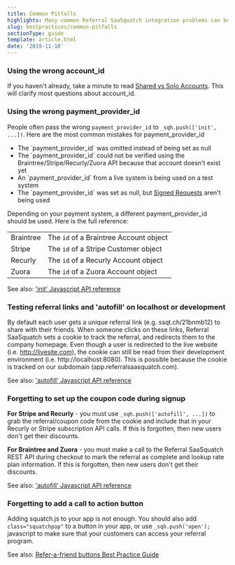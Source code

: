 ```yaml
---
title: Common Pitfalls
highlights: Many common Referral SaaSquatch integration problems can be easily avoided by reading this guide.
slug: bestpractices/common-pitfalls
sectionType: guide
template: article.html
date: '2019-11-18'
---
```


### Using the wrong account_id

If you haven't already, take a minute to read <a href="/shared-vs-solo-accounts">Shared vs Solo Accounts</a>. This will clarify most questions about account_id.


### Using the wrong payment_provider_id

<p>People often pass the wrong <code>payment_provider_id</code> to <code>_sqh.push(['init', ...])</code>. Here are the most common mistakes for payment_provider_id</p>

<ul>
    <li>The `payment_provider_id` was omitted instead of being set as null</li>
    <li>The `payment_provider_id` could not be verified using the Braintree/Stripe/Recurly/Zuora API because that account doesn't exist yet</li>
    <li>An `payment_provider_id` from a live system is being used on a test system</li>
    <li>The `payment_provider_id` was set as null, but <a href="/squatchjs/signed-requests">Signed Requests</a> aren't being used</li>
</ul>

<p>Depending on your payment system, a different payment_provider_id should be used. Here is the full reference:</p>
<table class="table">
    <tr>
        <td>Braintree</td>
        <td>The <code>id</code> of a Braintree Account object</td>
    </tr>
    <tr>
        <td>Stripe</td>
        <td>The <code>id</code> of a Stripe Customer object</td>
    </tr>
    <tr>
        <td>Recurly</td>
        <td>The <code>id</code> of a Recurly Account object</td>
    </tr>
    <tr>
        <td>Zuora</td>
        <td>The <code>id</code> of a Zuora Account object</td>
    </tr>
</table>
<p>
    See also: <a href="/squatchjs#init">'init' Javascript API reference</a>
</p>


### Testing referral links and 'autofill' on localhost or development

By default each user gets a unique referral link (e.g. ssqt.ch/21bnmb12) to share with their friends. When someone clicks on these links, Referral SaaSquatch 
sets a cookie to track the referral, and redirects them to the company homepage. Even though a user is redirected to the live website (i.e. http://livesite.com), the cookie can
still be read from their development environment (i.e. http://localhost:8080). This is possible because the cookie is tracked on our subdomain (app.referralsaasquatch.com).

See also: <a href="/squatchjs#autofill">'autofill' Javascript API reference</a>


### Forgetting to set up the coupon code during signup

<strong>For Stripe and Recurly</strong> - you must use <code>_sqh.push(['autofill', ...])</code> to grab the referral/coupon code from the cookie 
and include that in your Recurly or Stripe subscription API calls. If this is forgotten, then new users don't get their discounts.

<strong>For Braintree and Zuora</strong> - you must make a call to the Referral SaaSquatch REST API during checkout to mark the referral as complete 
and lookup rate plan information. If this is forgotten, then new users don't get their discounts.

See also: <a href="/squatchjs#autofill">'autofill' Javascript API reference</a>


### Forgetting to add a call to action button

<p>Adding squatch.js to your app is not enough. You should also add <code>class="squatchpop"</code> to a button in your app, or use <code>_sqh.push('open');</code> javascript to make sure that your customers can access your referral program.</p> 
<p>
    See also: <a href="/bestpractices/buttons">Refer-a-friend buttons Best Practice Guide</a>
</p>